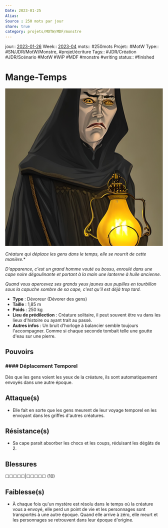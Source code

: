 ```yaml
---
Date: 2023-01-25
Alias:
Source : 250 mots par jour
share: true
category: projets/MOTW/MDF/monstre
---
```

jour::  [2023-01-26](2023-01-26.md)
Week:: [2023-04](2023-04.md)
mots:: 
#250mots
Projet:: #MotW 
Type:: #SN/JDR/MotW/Monstre, #projet/écriture
Tags:: #JDR/Création #JDR/Scénario #MotW #WiP #MDF #monstre #writing 
status:: #finished 

# Mange-Temps

![2be8fcbf-f68c-4b3a-8b22-ccaae515d7bb.jpg](../../../../notes/2be8fcbf-f68c-4b3a-8b22-ccaae515d7bb.jpg)

*Créature qui déplace les gens dans le temps, elle se nourrit de cette manière.**

*D'apparence, c'est un grand homme vouté ou bossu, enroulé dans une cape noire dégoulinante et portant à la main une lanterne à huile ancienne.* 

*Quand vous apercevez ses grands yeux jaunes aux pupilles en tourbillon sous la capuche sombre de sa cape, c'est qu'il est déjà trop tard.*

-  **Type** : Dévoreur (Dévorer des gens)
-  **Taille** : 1,85 m
-  **Poids** : 250 kg
-  **Lieu de prédilection** : Créature solitaire, il peut souvent être vu dans les lieux d'histoire ou ayant trait au passé.
-  **Autres infos** : Un bruit d'horloge à balancier semble toujours l'accompagner. Comme si chaque seconde tombait telle une goutte d'eau sur une pierre.

## Pouvoirs

### #### Déplacement Temporel
Dès que les gens voient les yeux de la créature, ils sont automatiquement envoyés dans une autre époque.

## Attaque(s)

- Elle fait en sorte que les gens meurent de leur voyage temporel en les envoyant dans les griffes d'autres créatures. 

## Résistance(s)

- Sa cape parait absorber les chocs et les coups, réduisant les dégâts de 2.

## Blessures

☐☐☐☐☐|☐☐☐☐☐ (10)

## Faiblesse(s)

- À chaque fois qu'un mystère est résolu dans le temps où la créature vous a envoyé, elle perd un point de vie et les personnages sont transportés à une autre époque. Quand elle arrive à zéro, elle meurt et les personnages se retrouvent dans leur époque d'origine.
